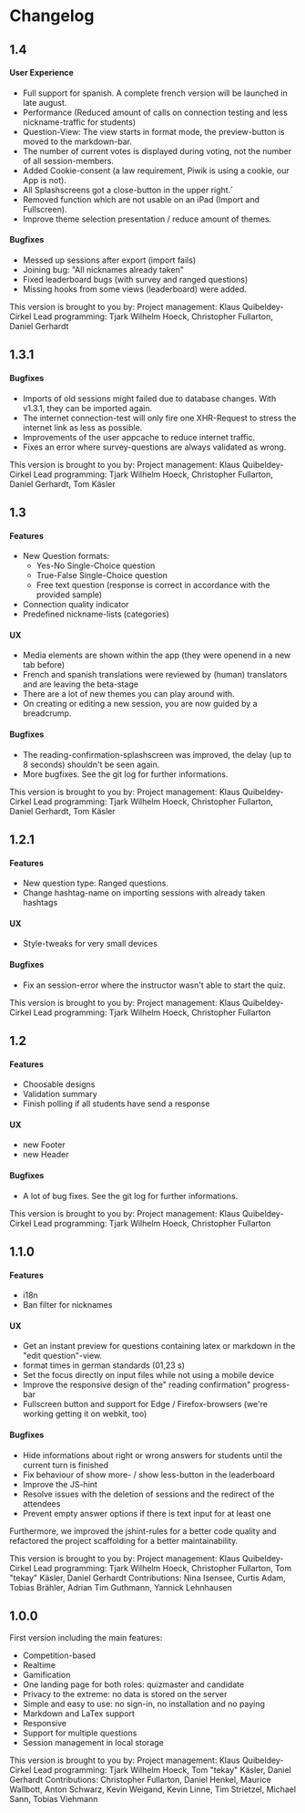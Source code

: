 # Changelog

## 1.4

#### User Experience
* Full support for spanish. A complete french version will be launched in late august.
* Performance (Reduced amount of calls on connection testing and less nickname-traffic for students)
* Question-View: The view starts in format mode, the preview-button is moved to the markdown-bar.
* The number of current votes is displayed during voting, not the number of all session-members.
* Added Cookie-consent (a law requirement, Piwik is using a cookie, our App is not).
* All Splashscreens got a close-button in the upper right.´
* Removed function which are not usable on an iPad (Import and Fullscreen).
* Improve theme selection presentation / reduce amount of themes.

#### Bugfixes
* Messed up sessions after export (import fails)
* Joining bug: "All nicknames already taken"
* Fixed leaderboard bugs (with survey and ranged questions)
* Missing hooks from some views (leaderboard) were added.

This version is brought to you by:
Project management: Klaus Quibeldey-Cirkel
Lead programming: Tjark Wilhelm Hoeck, Christopher Fullarton, Daniel Gerhardt


## 1.3.1

#### Bugfixes
* Imports of old sessions might failed due to database changes. With v1.3.1, they can be imported again.
* The internet connection-test will only fire one XHR-Request to stress the internet link as less as possible.
* Improvements of the user appcache to reduce internet traffic.
* Fixes an error where survey-questions are always validated as wrong.

This version is brought to you by:
Project management: Klaus Quibeldey-Cirkel
Lead programming: Tjark Wilhelm Hoeck, Christopher Fullarton, Daniel Gerhardt, Tom Käsler


## 1.3

#### Features
* New Question formats:
   - Yes-No Single-Choice question
   - True-False Single-Choice question
   - Free text question (response is correct in accordance with the provided sample)
* Connection quality indicator
* Predefined nickname-lists (categories)

#### UX
* Media elements are shown within the app (they were openend in a new tab before)
* French and spanish translations were reviewed by (human) translators and are leaving the beta-stage
* There are a lot of new themes you can play around with.
* On creating or editing a new session, you are now guided by a breadcrump.

#### Bugfixes
* The reading-confirmation-splashscreen was improved, the delay (up to 8 seconds) shouldn't be seen again.
* More bugfixes. See the git log for further informations.

This version is brought to you by:
Project management: Klaus Quibeldey-Cirkel
Lead programming: Tjark Wilhelm Hoeck, Christopher Fullarton, Daniel Gerhardt, Tom Käsler


## 1.2.1

#### Features
* New question type: Ranged questions.
* Change hashtag-name on importing sessions with already taken hashtags

#### UX
* Style-tweaks for very small devices

#### Bugfixes
* Fix an session-error where the instructor wasn't able to start the quiz.

This version is brought to you by:
Project management: Klaus Quibeldey-Cirkel
Lead programming: Tjark Wilhelm Hoeck, Christopher Fullarton


## 1.2

#### Features
* Choosable designs
* Validation summary
* Finish polling if all students have send a response

#### UX
* new Footer
* new Header

#### Bugfixes
* A lot of bug fixes. See the git log for further informations.

This version is brought to you by:
Project management: Klaus Quibeldey-Cirkel
Lead programming: Tjark Wilhelm Hoeck, Christopher Fullarton


## 1.1.0

#### Features
* i18n
* Ban filter for nicknames

#### UX
* Get an instant preview for questions containing latex or markdown in the "edit question"-view.
* format times in german standards (01,23 s)
* Set the focus directly on input files while not using a mobile device
* Improve the responsive design of the" reading confirmation" progress-bar
* Fullscreen button and support for Edge / Firefox-browsers (we're working getting it on webkit, too)

#### Bugfixes
* Hide informations about right or wrong answers for students until the current turn is finished
* Fix behaviour of show more- / show less-button in the leaderboard
* Improve the JS-hint
* Resolve issues with the deletion of sessions and the redirect of the attendees
* Prevent empty answer options if there is text input for at least one

Furthermore, we improved the jshint-rules for a better code quality and refactored the project scaffolding for a better maintainability.

This version is brought to you by:
Project management: Klaus Quibeldey-Cirkel
Lead programming: Tjark Wilhelm Hoeck, Christopher Fullarton, Tom "tekay" Käsler, Daniel Gerhardt
Contributions: Nina Isensee, Curtis Adam, Tobias Brähler, Adrian Tim Guthmann, Yannick Lehnhausen


## 1.0.0
First version including the main features:

* Competition-based
* Realtime
* Gamification
* One landing page for both roles: quizmaster and candidate
* Privacy to the extreme: no data is stored on the server
* Simple and easy to use: no sign-in, no installation and no paying
* Markdown and LaTex support
* Responsive
* Support for multiple questions
* Session management in local storage

This version is brought to you by:
Project management: Klaus Quibeldey-Cirkel
Lead programming: Tjark Wilhelm Hoeck, Tom "tekay" Käsler, Daniel Gerhardt
Contributions: Christopher Fullarton, Daniel Henkel, Maurice Wallbott, Anton Schwarz, Kevin Weigand, Kevin Linne, Tim Strietzel, Michael Sann, Tobias Viehmann